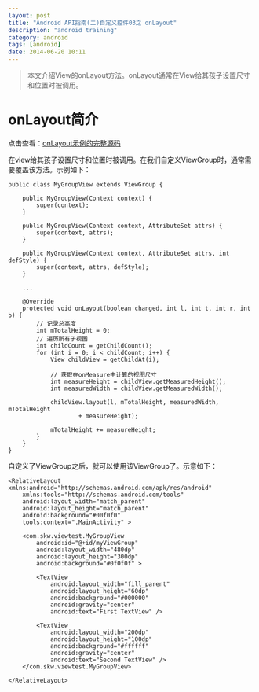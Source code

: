 ```yaml
---
layout: post
title: "Android API指南(二)自定义控件03之 onLayout"
description: "android training"
category: android
tags: [android]
date: 2014-06-20 10:11
---
```



> 本文介绍View的onLayout方法。onLayout通常在View给其孩子设置尺寸和位置时被调用。


<a name="anchor1"></a>
# onLayout简介

点击查看：[onLayout示例的完整源码](TODO)

在view给其孩子设置尺寸和位置时被调用。在我们自定义ViewGroup时，通常需要覆盖该方法。示例如下：


    public class MyGroupView extends ViewGroup {

        public MyGroupView(Context context) {
            super(context);
        }

        public MyGroupView(Context context, AttributeSet attrs) {
            super(context, attrs);
        }

        public MyGroupView(Context context, AttributeSet attrs, int defStyle) {
            super(context, attrs, defStyle);
        }

        ...

        @Override
        protected void onLayout(boolean changed, int l, int t, int r, int b) {
            // 记录总高度
            int mTotalHeight = 0;
            // 遍历所有子视图
            int childCount = getChildCount();
            for (int i = 0; i < childCount; i++) {
                View childView = getChildAt(i);

                // 获取在onMeasure中计算的视图尺寸
                int measureHeight = childView.getMeasuredHeight();
                int measuredWidth = childView.getMeasuredWidth();

                childView.layout(l, mTotalHeight, measuredWidth, mTotalHeight
                        + measureHeight);

                mTotalHeight += measureHeight;
            }
        }
    }


自定义了ViewGroup之后，就可以使用该ViewGroup了。示意如下：

    <RelativeLayout xmlns:android="http://schemas.android.com/apk/res/android"
        xmlns:tools="http://schemas.android.com/tools"
        android:layout_width="match_parent"
        android:layout_height="match_parent"
        android:background="#00f0f0"
        tools:context=".MainActivity" >

        <com.skw.viewtest.MyGroupView
            android:id="@+id/myViewGroup"
            android:layout_width="480dp"
            android:layout_height="300dp"
            android:background="#0f0f0f" >

            <TextView
                android:layout_width="fill_parent"
                android:layout_height="60dp"
                android:background="#000000"
                android:gravity="center"
                android:text="First TextView" />

            <TextView
                android:layout_width="200dp"
                android:layout_height="100dp"
                android:background="#ffffff"
                android:gravity="center"
                android:text="Second TextView" />
        </com.skw.viewtest.MyGroupView>

    </RelativeLayout>


